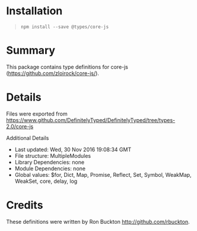 # Installation
> `npm install --save @types/core-js`

# Summary
This package contains type definitions for core-js (https://github.com/zloirock/core-js/).

# Details
Files were exported from https://www.github.com/DefinitelyTyped/DefinitelyTyped/tree/types-2.0/core-js

Additional Details
 * Last updated: Wed, 30 Nov 2016 19:08:34 GMT
 * File structure: MultipleModules
 * Library Dependencies: none
 * Module Dependencies: none
 * Global values: $for, Dict, Map, Promise, Reflect, Set, Symbol, WeakMap, WeakSet, core, delay, log

# Credits
These definitions were written by Ron Buckton <http://github.com/rbuckton>.
